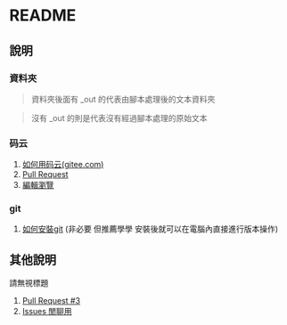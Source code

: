 # README

## 說明

### 資料夾

> 資料夾後面有 _out 的代表由腳本處理後的文本資料夾

> 沒有 _out 的則是代表沒有經過腳本處理的原始文本

### 码云

1. [如何用码云(gitee.com)](如何用码云%28gitee.com%29.md)
2. [Pull Request](Pull%20Request.md)
3. [編輯瀏覽](編輯瀏覽.md)

### git

1. [如何安裝git](如何安裝git.md) (非必要 但推薦學學 安裝後就可以在電腦內直接進行版本操作)

## 其他說明

請無視標題

1. [Pull Request #3](https://gitee.com/bluelovers/novel/pulls/3)
2. [Issues 閒聊用 ](https://gitee.com/bluelovers/novel/issues/IIIU4)

